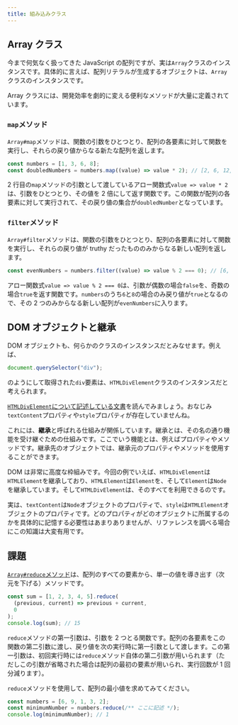 ```yaml
---
title: 組み込みクラス
---
```


## Array クラス

今まで何気なく扱ってきた JavaScript の配列ですが、実は`Array`クラスのインスタンスです。具体的に言えば、配列リテラルが生成するオブジェクトは、`Array`クラスのインスタンスです。

Array クラスには、開発効率を劇的に変える便利なメソッドが大量に定義されています。

### `map`メソッド

`Array#map`メソッドは、関数の引数をひとつとり、配列の各要素に対して関数を実行し、それらの戻り値からなる新たな配列を返します。

```js
const numbers = [1, 3, 6, 8];
const doubledNumbers = numbers.map((value) => value * 2); // [2, 6, 12, 16]
```

2 行目の`map`メソッドの引数として渡しているアロー関数式`value => value * 2`は、引数をひとつとり、その値を 2 倍にして返す関数です。この関数が配列の各要素に対して実行されて、その戻り値の集合が`doubledNumber`となっています。

### `filter`メソッド

`Array#filter`メソッドは、関数の引数をひとつとり、配列の各要素に対して関数を実行し、それらの戻り値が truthy だったもののみからなる新しい配列を返します。

```js
const evenNumbers = numbers.filter((value) => value % 2 === 0); // [6, 8]
```

アロー関数式`value => value % 2 === 0`は、引数が偶数の場合`false`を、奇数の場合`true`を返す関数です。`numbers`のうち`6`と`8`の場合のみ戻り値が`true`となるので、その 2 つのみからなる新しい配列が`evenNumbers`に入ります。

## DOM オブジェクトと継承

DOM オブジェクトも、何らかのクラスのインスタンスだとみなせます。例えば、

```js
document.querySelector("div");
```

のようにして取得された`div`要素は、`HTMLDivElement`クラスのインスタンスだと考えられます。

[`HTMLDivElement`について記述している文書](https://developer.mozilla.org/ja/docs/Web/API/HTMLDivElement)を読んでみましょう。おなじみ`textContent`プロパティや`style`プロパティが存在していませんね。

これには、**継承**と呼ばれる仕組みが関係しています。継承とは、その名の通り機能を受け継ぐための仕組みです。ここでいう機能とは、例えばプロパティやメソッドです。継承先のオブジェクトでは、継承元のプロパティやメソッドを使用することができます。

DOM は非常に高度な枠組みです。今回の例でいえば、`HTMLDivElement`は`HTMLElement`を継承しており、`HTMLElement`は`Element`を、そして`Element`は`Node`を継承しています。そして`HTMLDivElement`は、そのすべてを利用できるのです。

実は、`textContent`は`Node`オブジェクトのプロパティで、`style`は`HTMLElement`オブジェクトのプロパティです。どのプロパティがどのオブジェクトに所属するのかを具体的に記憶する必要性はあまりありませんが、リファレンスを調べる場合にこの知識は大変有用です。

## 課題

[`Array#reduce`メソッド](https://developer.mozilla.org/ja/docs/Web/JavaScript/Reference/Global_Objects/Array/reduce)は、配列のすべての要素から、単一の値を導き出す（次元を下げる）メソッドです。

```js
const sum = [1, 2, 3, 4, 5].reduce(
  (previous, current) => previous + current,
  0
);
console.log(sum); // 15
```

`reduce`メソッドの第一引数は、引数を 2 つとる関数です。配列の各要素をこの関数の第二引数に渡し、戻り値を次の実行時に第一引数として渡します。この第一引数は、初回実行時には`reduce`メソッド自体の第二引数が用いられます（ただしこの引数が省略された場合は配列の最初の要素が用いられ、実行回数が 1 回分減ります）。

`reduce`メソッドを使用して、配列の最小値を求めてみてください。

```js
const numbers = [6, 9, 1, 3, 2];
const minimumNumber = numbers.reduce(/** ここに記述 */);
console.log(minimumNumber); // 1
```
